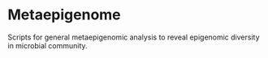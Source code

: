 # Metaepigenome
Scripts for general metaepigenomic analysis to reveal epigenomic diversity in microbial community.
